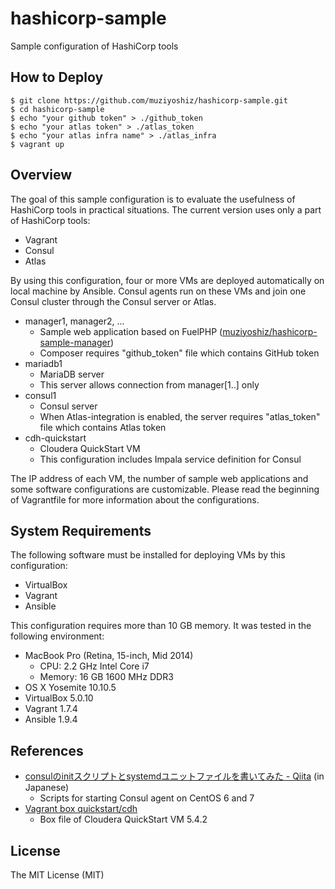 # hashicorp-sample

Sample configuration of HashiCorp tools

## How to Deploy

```
$ git clone https://github.com/muziyoshiz/hashicorp-sample.git
$ cd hashicorp-sample
$ echo "your github token" > ./github_token
$ echo "your atlas token" > ./atlas_token
$ echo "your atlas infra name" > ./atlas_infra
$ vagrant up
```

## Overview

The goal of this sample configuration is to evaluate the usefulness of HashiCorp tools in practical situations. The current version uses only a part of HashiCorp tools:

* Vagrant
* Consul
* Atlas

By using this configuration, four or more VMs are deployed automatically on local machine by Ansible. Consul agents run on these VMs and join one Consul cluster through the Consul server or Atlas.

* manager1, manager2, ...
    * Sample web application based on FuelPHP ([muziyoshiz/hashicorp-sample-manager](https://github.com/muziyoshiz/hashicorp-sample-manager))
    * Composer requires "github_token" file which contains GitHub token
* mariadb1
    * MariaDB server
    * This server allows connection from manager[1..] only
* consul1
    * Consul server
    * When Atlas-integration is enabled, the server requires "atlas_token" file which contains Atlas token
* cdh-quickstart
    * Cloudera QuickStart VM
    * This configuration includes Impala service definition for Consul

The IP address of each VM, the number of sample web applications and some software configurations are customizable. Please read the beginning of Vagrantfile for more information about the configurations.

## System Requirements

The following software must be installed for deploying VMs by this configuration:

* VirtualBox
* Vagrant
* Ansible

This configuration requires more than 10 GB memory. It was tested in the following environment:

* MacBook Pro (Retina, 15-inch, Mid 2014)
    * CPU: 2.2 GHz Intel Core i7
    * Memory: 16 GB 1600 MHz DDR3
* OS X Yosemite 10.10.5
* VirtualBox 5.0.10
* Vagrant 1.7.4
* Ansible 1.9.4

## References

* [consulのinitスクリプトとsystemdユニットファイルを書いてみた - Qiita](http://qiita.com/yunano/items/7ef5fa5670721de55627) (in Japanese)
    * Scripts for starting Consul agent on CentOS 6 and 7
* [Vagrant box quickstart/cdh](https://atlas.hashicorp.com/quickstart/boxes/cdh)
    * Box file of Cloudera QuickStart VM 5.4.2

## License

The MIT License (MIT)
